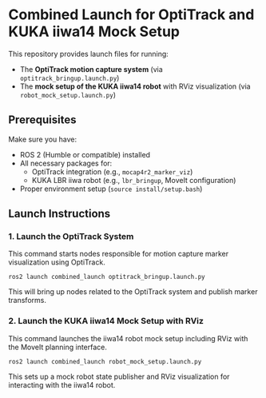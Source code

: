 # Combined Launch for OptiTrack and KUKA iiwa14 Mock Setup

This repository provides launch files for running:
- The **OptiTrack motion capture system** (via `optitrack_bringup.launch.py`)
- The **mock setup of the KUKA iiwa14 robot** with RViz visualization (via `robot_mock_setup.launch.py`)

## Prerequisites

Make sure you have:
- ROS 2 (Humble or compatible) installed
- All necessary packages for:
  - OptiTrack integration (e.g., `mocap4r2_marker_viz`)
  - KUKA LBR iiwa robot (e.g., `lbr_bringup`, MoveIt configuration)
- Proper environment setup (`source install/setup.bash`)

## Launch Instructions

### 1. Launch the OptiTrack System

This command starts nodes responsible for motion capture marker visualization using OptiTrack.

```
ros2 launch combined_launch optitrack_bringup.launch.py
```
This will bring up nodes related to the OptiTrack system and publish marker transforms.

### 2. Launch the KUKA iiwa14 Mock Setup with RViz

This command launches the iiwa14 robot mock setup including RViz with the MoveIt planning interface.
```
ros2 launch combined_launch robot_mock_setup.launch.py
```
This sets up a mock robot state publisher and RViz visualization for interacting with the iiwa14 robot.

